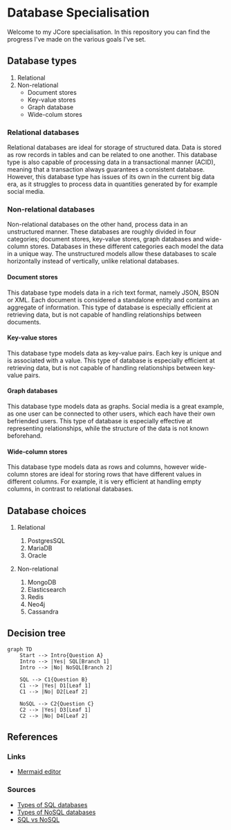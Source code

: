 # Database Specialisation
Welcome to my JCore specialisation. In this repository you can find the progress I've made on the various goals I've 
set.

## Database types
1. Relational
2. Non-relational
   * Document stores
   * Key-value stores
   * Graph database
   * Wide-colum stores

### Relational databases
Relational databases are ideal for storage of structured data. Data is stored as row records in tables and can be 
related to one another. This database type is also capable of processing data in a transactional manner (ACID), 
meaning that a transaction always guarantees a consistent database. However, this database type has issues of its own in 
the current big data era, as it struggles to process data in quantities generated by for example social media.

### Non-relational databases
Non-relational databases on the other hand, process data in an unstructured manner. These databases are roughly divided 
in four categories; document stores, key-value stores, graph databases and wide-column stores. Databases in these
different categories each model the data in a unique way. The unstructured models allow these databases to scale 
horizontally instead of vertically, unlike relational databases.

#### Document stores
This database type models data in a rich text format, namely JSON, BSON or XML. Each document is considered a standalone 
entity and contains an aggregate of information. This type of database is especially efficient at retrieving data, but 
is not capable of handling relationships between documents.

#### Key-value stores
This database type models data as key-value pairs. Each key is unique and is associated with a value. This type of
database is especially efficient at retrieving data, but is not capable of handling relationships between key-value 
pairs.

#### Graph databases
This database type models data as graphs. Social media is a great example, as one user can be connected to other users, 
which each have their own befriended users. This type of database is especially effective at representing relationships, 
while the structure of the data is not known beforehand.

#### Wide-column stores
This database type models data as rows and columns, however wide-column stores are ideal for storing rows that have
different values in different columns. For example, it is very efficient at handling empty columns, in contrast to 
relational databases.

## Database choices
1. Relational 
   1. PostgresSQL 
   2. MariaDB 
   3. Oracle

2. Non-relational
   1. MongoDB
   2. Elasticsearch
   3. Redis
   4. Neo4j
   5. Cassandra

## Decision tree
```mermaid
graph TD
    Start --> Intro{Question A}
    Intro --> |Yes| SQL[Branch 1]
    Intro --> |No| NoSQL[Branch 2]
    
    SQL --> C1{Question B}
    C1 --> |Yes| D1[Leaf 1]
    C1 --> |No| D2[Leaf 2]

    NoSQL --> C2{Question C}
    C2 --> |Yes| D3[Leaf 1]
    C2 --> |No| D4[Leaf 2]
```

## References
### Links
- [Mermaid editor](https://mermaid.live)

### Sources
- [Types of SQL databases](https://www.altexsoft.com/blog/business/comparing-database-management-systems-mysql-postgresql-mssql-server-mongodb-elasticsearch-and-others/)
- [Types of NoSQL databases](https://www.mongodb.com/scale/types-of-nosql-databases)
- [SQL vs NoSQL](https://www.keboola.com/blog/relational-vs-non-relational-database-when-to-use-one-instead-of-the-other)
